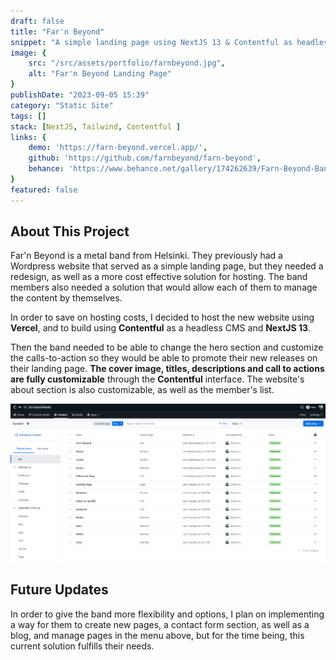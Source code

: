 ```yaml
---
draft: false
title: "Far'n Beyond"
snippet: "A simple landing page using NextJS 13 & Contentful as headless CMS"
image: {
    src: "/src/assets/portfolio/farnbeyond.jpg",
    alt: "Far'n Beyond Landing Page"
}
publishDate: "2023-09-05 15:39"
category: "Static Site"
tags: []
stack: [NextJS, Tailwind, Contentful ]
links: {
    demo: 'https://farn-beyond.vercel.app/',
    github: 'https://github.com/farnbeyond/farn-beyond',
    behance: 'https://www.behance.net/gallery/174262639/Farn-Beyond-Band-Landing-Page-Redesign'
}
featured: false
---
```


## About This Project

Far'n Beyond is a metal band from Helsinki.  They previously had a Wordpress website that served as a simple landing page, but they needed a redesign, as well as a more cost effective solution for hosting.  The band members also needed a solution that would allow each of them to manage the content by themselves.

In order to save on hosting costs, I decided to host the new website using **Vercel**, and to build using **Contentful** as a headless CMS and **NextJS 13**.

Then the band needed to be able to change the hero section and customize the calls-to-action so they would be able to promote their new releases on their landing page.  **The cover image, titles, descriptions and call to actions are fully customizable** through the **Contentful** interface.  The website's about section is also customizable, as well as the member's list.

![Contentful Dashboard](../../assets/portfolio/farnbeyond-contentful.png)

## Future Updates

In order to give the band more flexibility and options, I plan on implementing a way for them to create new pages, a contact form section, as well as a blog, and manage pages in the menu above, but for the time being, this current solution fulfills their needs.
